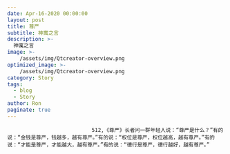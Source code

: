 ```yaml
---
date: Apr-16-2020 00:00:00
layout: post
title: 尊严
subtitle: 神寓之言
description: >-
  神寓之言
image: >-
    /assets/img/Qtcreator-overview.png
optimized_image: >-
    /assets/img/Qtcreator-overview.png
category: Story
tags:
  - blog
  - Story
author: Ron
paginate: true
---
```


							　　512,《尊严》长者问一群年轻人说：“尊严是什么？”有的说：“金钱是尊严，钱越多，越有尊严。”有的说：“权位是尊严，权位越高，越有尊严。”有的说：“才能是尊严，才能越大，越有尊严。”有的说：“德行是尊严，德行越好，越有尊严。”
							
							
						